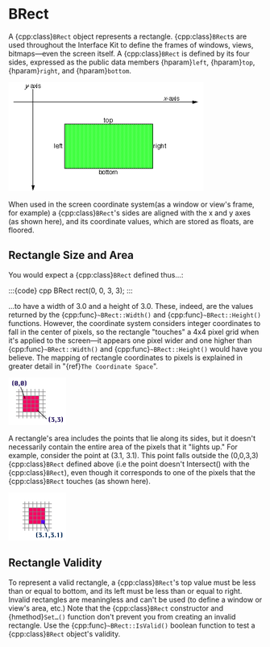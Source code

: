 # BRect

A {cpp:class}`BRect` object represents a rectangle. {cpp:class}`BRect`s
are used throughout the Interface Kit to define the frames of windows,
views, bitmaps—even the screen itself. A {cpp:class}`BRect` is defined by
its four sides, expressed as the public data members {hparam}`left`,
{hparam}`top`, {hparam}`right`, and {hparam}`bottom`.

![A rectangle](./_static/images/rect1.png)

When used in the screen coordinate system(as a window or view's frame, for
example) a {cpp:class}`BRect`'s sides are aligned with the x and y axes (as
shown here), and its coordinate values, which are stored as floats, are
floored.

## Rectangle Size and Area

You would expect a {cpp:class}`BRect` defined thus…:

:::{code} cpp
BRect rect(0, 0, 3, 3);
:::

…to have a width of 3.0 and a height of 3.0. These, indeed, are the values
returned by the {cpp:func}`~BRect::Width()` and
{cpp:func}`~BRect::Height()` functions. However, the coordinate system
considers integer coordinates to fall in the center of pixels, so the
rectangle "touches" a 4x4 pixel grid when it's applied to the screen—it
appears one pixel wider and one higher than {cpp:func}`~BRect::Width()` and
{cpp:func}`~BRect::Height()` would have you believe. The mapping of
rectangle coordinates to pixels is explained in greater detail in
"{ref}`The Coordinate Space`".

![Pixels Covered By A Rectangle](./_static/images/pix_grid.png)

A rectangle's area includes the points that lie along its sides, but it
doesn't necessarily contain the entire area of the pixels that it "lights
up." For example, consider the point at (3.1, 3.1). This point falls
outside the (0,0,3,3) {cpp:class}`BRect` defined above (i.e the point
doesn't Intersect() with the {cpp:class}`BRect`), even though it
corresponds to one of the pixels that the {cpp:class}`BRect` touches (as
shown here).

![Point Outside Rectangle But Drawn Anyway](./_static/images/rect_point.png)

## Rectangle Validity

To represent a valid rectangle, a {cpp:class}`BRect`'s top value must be
less than or equal to bottom, and its left must be less than or equal to
right. Invalid rectangles are meaningless and can't be used (to define a
window or view's area, etc.) Note that the {cpp:class}`BRect` constructor
and {hmethod}`Set…()` function don't prevent you from creating an invalid
rectangle. Use the {cpp:func}`~BRect::IsValid()` boolean function to test a
{cpp:class}`BRect` object's validity.
